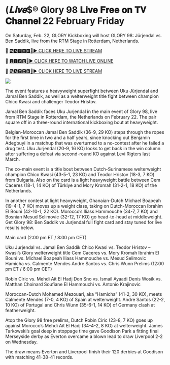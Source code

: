 # (*𝐋𝐢𝐯𝐞*$® Glory 98 𝐋𝐢𝐯𝐞 𝐅𝐫𝐞𝐞 𝐨𝐧 𝐓𝐕 𝐂𝐡𝐚𝐧𝐧𝐞𝐥 22 February Friday
On Saturday, Feb. 22, GLORY Kickboxing will host GLORY 98: Jürjendal vs. Ben Saddik, live from the RTM Stage in Rotterdam, Netherlands. 

🔴 [🆆🅰🆃🅲🅷🔴▶️ CLICK HERE TO LIVE STREAM](https://kickboxing-glory-7172.blogspot.com/)

🔴 [🅻🅸🆅🅴🔴▶️ CLICK HERE TO WATCH LIVE ONLINE](https://kickboxing-glory-7172.blogspot.com/)

🔴 [🆆🅰🆃🅲🅷🔴▶️ CLICK HERE TO LIVE STREAM](https://kickboxing-glory-7172.blogspot.com/)

<a href="https://kickboxing-glory-7172.blogspot.com/"><img src="https://camo.githubusercontent.com/fba2f80cc16cb7cee92a7b75e9351357b2314df93a82e6b963b2992db1bc504d/68747470733a2f2f65743230736c616d2e6e65742f77702d636f6e74656e742f75706c6f6164732f323031392f31312f4372696348442d4c6976652d437269636b65742d53747265616d696e672d2545322538302539332d57617463682d4c6976652d437269636b65742d4f6e6c696e652d546f6461792e706e67"></a>

The event features a heavyweight superfight between Uku Jürjendal and Jamal Ben Saddik, as well as a welterweight title fight between champion Chico Kwasi and challenger Teodor Hristov.

Jamal Ben Saddik faces Uku Jurjendal in the main event of Glory 98, live from RTM Stage in Rotterdam, the Netherlands on February 22. The pair square off in a three-round international kickboxing bout at heavyweight.

Belgian-Moroccan Jamal Ben Saddik (36-9, 29 KO) steps through the ropes for the first time in two and a half years, since knocking out Benjamin Adegbuyi in a matchup that was overturned to a no-contest after he failed a drug test. Uku Jurjendal (20-9, 16 KO) looks to get back in the win column after suffering a defeat via second-round KO against Levi Rigters last March.

The co-main event is a title bout between Dutch-Surinamese welterweight champion Chico Kwasi (43-5-1, 23 KO) and Teodor Hristov (18-3, 7 KO) from Bulgaria. Also on the card is a light heavyweight battle between Cem Caceres (18-1, 14 KO) of Türkiye and Mory Kromah (31-2-1, 18 KO) of the Netherlands.

In another contest at light heavyweight, Ghanaian-Dutch Michael Boapeah (19-4-1, 7 KO) moves up a weight class, taking on Dutch-Moroccan Ibrahim El Bouni (42-10-1, 22 KO). Morocco’s Iliass Hammouche (34-7, 7 KO) and Bosnian Mesud Selimovic (32-12, 17 KO) go head-to-head at middleweight.
Get Glory 98: Ben Saddik vs Jurjendal full fight card and stay tuned for live results below.

Main card (2:00 pm ET / 8:00 pm CET)

Uku Jurjendal vs. Jamal Ben Saddik
Chico Kwasi vs. Teodor Hristov – Kwasi’s Glory welterweight title
Cem Caceres vs. Mory Kromah
Ibrahim El Bouni vs. Michael Boapeah
Iliass Hammouche vs. Mesud Selimovic
Hamicha vs. Calmente Mendes
Andre Santos vs. Chris Wunn
Prelims (12:00 pm ET / 6:00 pm CET)

Robin Ciric vs. Mehdi Ait El Hadj
Don Sno vs. Ismail Ayaadi
Denis Wosik vs. Matthan Choinard
Soufiane El Hammouchi vs. Antonio Krajinovic

Moroccan-Dutch Mohamed Mezouari, aka “Hamicha” (41-2, 30 KO), meets Calmente Mendes (7-0, 4 KO) of Spain at welterweight. Andre Santos (22-2, 10 KO) of Portugal and Chris Wunn (35-6-1, 14 KO) of Germany clash at featherweight.

Atop the Glory 98 free prelims, Dutch Robin Ciric (23-8, 7 KO) goes up against Morocco’s Mehdi Ait El Hadj (34-4-2, 8 KO) at welterweight.
James Tarkowski’s goal deep in stoppage time gave Goodison Park a fitting final Merseyside derby as Everton overcame a blown lead to draw Liverpool 2-2 on Wednesday.

The draw means Everton and Liverpool finish their 120 derbies at Goodison with matching 41-38-41 records.
